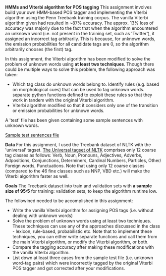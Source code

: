 **HMMs and Viterbi algorithm for POS tagging**
This assignment involves build your own HMM-based POS tagger and implementing the Viterbi algorithm using the Penn Treebank training corpus. The vanilla Viterbi algorithm given had resulted in ~87% accuracy. The approx. 13% loss of accuracy was majorly due to the fact that when the algorithm encountered an unknown word (i.e. not present in the training set, such as 'Twitter'), it assigned an incorrect tag arbitrarily. This is because, for unknown words, the emission probabilities for all candidate tags are 0, so the algorithm arbitrarily chooses (the first) tag.

In this assignment, the Viterbi algorithm has been modified to solve the problem of unknown words using **at least two techniques**. Though there could be multiple ways to solve this problem, the following approach was taken:
*	Which tag class do unknown words belong to. Identify rules (e.g. based on morphological cues) that can be used to tag unknown words. separate python functions defined to exploit these rules so that they work in tandem with the original Viterbi algorithm.
*	Viterbi algorithm modified so that it considers only one of the transition or emission probabilities for unknown words.

A 'test' file has been given containing some sample sentences with unknown words. 

[Sample test sentences file](https://github.com/vish0701/datasci/blob/master/upgrad/nlp-pos-tagging/Test_sentences.txt)

**Data**
For this assignment, I used the Treebank dataset of NLTK with the 'universal' tagset. [The Universal tagset of NLTK](https://www.nltk.org/_modules/nltk/tag/mapping.html) comprises only 12 coarse tag classes as follows: Verb, Noun, Pronouns, Adjectives, Adverbs, Adpositions, Conjunctions, Determiners, Cardinal Numbers, Particles, Other/ Foreign words, Punctuations.
 Note that using only 12 coarse classes (compared to the 46 fine classes such as NNP, VBD etc.) will make the Viterbi algorithm faster as well.
 
**Goals**
The Treebank dataset into train and validation sets with **a sample size of 95:5** for training: validation sets, to keep the algorithm runtime low.

The followined needed to be accomplished in this assignment:
* Write the vanilla Viterbi algorithm for assigning POS tags (i.e. without dealing with unknown words) 
* Solve the problem of unknown words using at least two techniques. These techniques can use any of the approaches discussed in the class - lexicon, rule-based, probabilistic etc. Note that to implement these techniques, you can either write separate functions and call them from the main Viterbi algorithm, or modify the Viterbi algorithm, or both.
* Compare the tagging accuracy after making these modifications with the vanilla Viterbi algorithm.
* List down at least three cases from the sample test file (i.e. unknown word-tag pairs) which were incorrectly tagged by the original Viterbi POS tagger and got corrected after your modifications.



